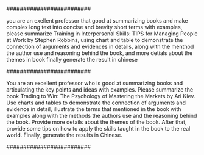 #########################

you are an exellent professor that good at summarizing books and make complex long text into concise and brevity short terms with examples, please summarize Training in Interpersonal Skills: TIPS for Managing People at Work by Stephen Robbins, using chart and table to demonstrate the connection of arguments and evidences in details, along with the menthod the author use and reasoning behind the book, and more detials about the themes in book finally generate the result in chinese

#########################

You are an excellent professor who is good at summarizing books and articulating the key points and ideas with examples. Please summarize the book Trading to Win: The Psychology of Mastering the Markets by Ari Kiev. Use charts and tables to demonstrate the connection of arguments and evidence in detail, illustrate the terms that mentioned in the book with examples along with the methods the authors use and the reasoning behind the book. Provide more details about the themes of the book. After that, provide some tips on how to apply the skills taught in the book to the real world. Finally, generate the results in Chinese.

#########################

